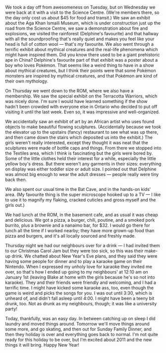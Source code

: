 <!--
.. title: Awesome Christmas Holiday Awesomeness, Days 2 and 3
.. date: 2011-01-01 23:07:29
.. author: Amy Brown
-->

We took a day off from awesomeness on Tuesday, but on Wednesday we
were back at it with a visit to the Science Centre. (We're members
there, so the day only cost us about $45 for food and transit.) We
saw an exhibit about the Aga Khan Ismaili Museum, which is under
construction just up the road from the Science Centre, we saw
a demonstration about fire and explosions, we visited the rainforest
(Delphine's favourite) and that hallway with all the soundproofing
that's really quiet and makes you feel like your head is full of
cotton wool &mdash; that's *my* favourite. We also went through 
a terrific exhibit about mythical
creatures and the real-life phenomena which might have inspired them.
Did you know there used to be a giant prehistoric ape in China? Delphine's
favourite part of that exhibit was a poster about a boy who loves
Pok&eacute;mon. That seems like a weird thing to have in a show about
mythical creatures, but I think their points were that some Pok&eacute;mon
monsters are inspired by mythical creatures, and that Pok&eacute;mon
are kind of their own mythology.

On Thursday we went down to the ROM, where we also have a membership.
We saw the special exhibit on the Terracotta Warriors, which was 
nicely done. I'm sure I would have learned something if the show
hadn't been crowded with everyone else in Ontario who decided to put off
visiting it until the last week. Even so, it was impressive and
well-organized.

We accidentally saw an exhibit of art by an African artist who uses
found objects to make beautiful flowing sculptures. (Accidentally
because we took the elevator up to the upstairs (fancy) restaurant to
see what was up there, and then came down the stairs which deposited us
into the exhibit.) The girls weren't
really interested, except they thought it was neat that the sculptures
were made of bottle caps and things. From there we stopped into the
Textiles area, which I think is fascinating but the girls were
bored by. Some of the little clothes held their interest for a while,
especially the little yellow boy's dress. But there weren't any
garments in their sizes: everything on display was either toddler size
or adult size. I pointed out that Delphine was almost big enough to
wear the adult dresses &mdash; people really were tiny back then.

We also spent our usual time in the Bat Cave, and in the hands-on
kids' area. (My favourite thing is the super microscope hooked up to
a TV &mdash; I like to use it to magnify my flaking, cracked cuticles and
gross myself and the girls out.) 

We had lunch at the ROM, in the basement cafe, and as usual it was
cheap and delicious. We got a pizza, a burger, chili, poutine, and a
smoked pork burrito, plus a brownie and a nanaimo bar, for $32. I
would go there for lunch all the time if I worked nearby; they 
have more grown-up food than pizza and burgers, and it's all locally 
sourced and freshly made.

Thursday night we had our neighbours over for a drink &mdash; I had
invited them to our Christmas Carol Jam but they were too sick, so
this was their make-up drink. We chatted about New Year's Eve plans, 
and they said they were having some people for dinner and to play
a karaoke game on their Nintendo. When I expressed my unholy love
for karaoke they invited me over, so that's how I ended up going
to my neighbours' at 12:10 am on January 1st (leaving Blake at home
with the girls because he's so not into karaoke). They and their friends 
were friendly and welcoming, and I had a terrific time. I might have
kicked some karaoke ass, too, even though the game is weird and picks the
songs for you. I was out until 3:30, which is unheard of, and didn't
fall asleep until 4:00. I might have been a teeny bit drunk, too. Not
as drunk as my neighbours, though; it was like a university party!

Today, thankfully, was an easy day. In between catching up on sleep I
did laundry and moved things around. Tomorrow we'll move
things around some more, and go skating, and then out for Sunday
Family Dinner, and then they holiday is over and everything goes back to
normal.  I'm not quite ready
for this holiday to be over, but I'm excited about 2011 and the new things
it will bring. Happy New Year!


